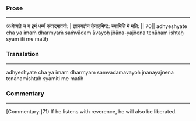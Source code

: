 ### Prose 
 --- 
अध्येष्यते च य इमं धर्म्यं संवादमावयो: |
ज्ञानयज्ञेन तेनाहमिष्ट: स्यामिति मे मति: || 70||
adhyeṣhyate cha ya imaṁ dharmyaṁ saṁvādam āvayoḥ
jñāna-yajñena tenāham iṣhṭaḥ syām iti me matiḥ

### Translation 
 --- 
adhyeshyate cha ya imam dharmyam samvadamavayoh jnanayajnena tenahamishtah syamiti me matih

### Commentary 
 --- 
[Commentary:]71) If he listens with reverence, he will also be liberated.